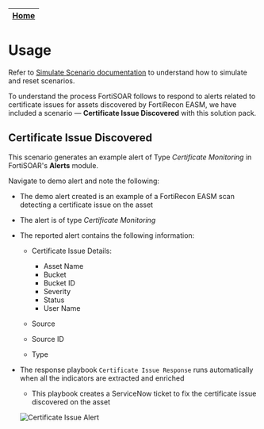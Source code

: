 | [Home](../README.md) |
|----------------------|
# Usage

Refer to [Simulate Scenario documentation](https://github.com/fortinet-fortisoar/solution-pack-soc-simulator/blob/develop/docs/usage.md) to understand how to simulate and reset scenarios.

To understand the process FortiSOAR follows to respond to alerts related to certificate issues for assets discovered by FortiRecon EASM, we have included a scenario &mdash; **Certificate Issue Discovered** with this solution pack.

## Certificate Issue Discovered

This scenario generates an example alert of Type *Certificate Monitoring* in FortiSOAR's **Alerts** module.

Navigate to demo alert and note the following:

- The demo alert created is an example of a FortiRecon EASM scan detecting a certificate issue on the asset

- The alert is of type *Certificate Monitoring*

- The reported alert contains the following information:

    - Certificate Issue Details:

        - Asset Name
        - Bucket
        - Bucket ID
        - Severity 
        - Status
        - User Name

    - Source

    - Source ID

    - Type

- The response playbook `Certificate Issue Response` runs automatically when all the indicators are extracted and enriched
    - This playbook creates a ServiceNow ticket to fix the certificate issue discovered on the asset

    ![Certificate Issue Alert](./res/certificate-issue-alert.png)


